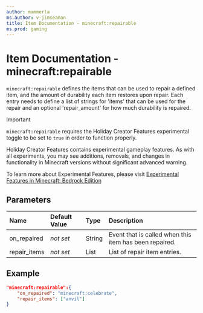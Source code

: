 ```yaml
---
author: mammerla
ms.author: v-jimseaman
title: Item Documentation - minecraft:repairable
ms.prod: gaming
---
```


# Item Documentation - minecraft:repairable

`minecraft:repairable` defines the items that can be used to repair a defined item, and the amount of durability each item restores upon repair. Each entry needs to define a list of strings for 'items' that can be used for the repair and an optional 'repair_amount' for how much durability is repaired.

>[!IMPORTANT]
> `minecraft:repairable` requires the Holiday Creator Features experimental toggle to be set to `true` in order to function properly.
>
>Holiday Creator Features contains experimental gameplay features. As with all experiments, you may see additions, removals, and changes in functionality in Minecraft versions without significant advanced warning.
>
>To learn more about Experimental Features, please visit [Experimental Features in Minecraft: Bedrock Edition](../../../../../Documents/ExperimentalFeaturesToggle.md)

## Parameters

|Name |Default Value  |Type  |Description  |
|:----------|:----------|:----------|:----------|
|on_repaired|*not set* |String|Event that is called when this item has been repaired.|
|repair_items|*not set* |List|List of repair item entries. |

## Example

```json
"minecraft:repairable":{
    "on_repaired": "minecraft:celebrate",
    "repair_items": ["anvil"]
}
```

